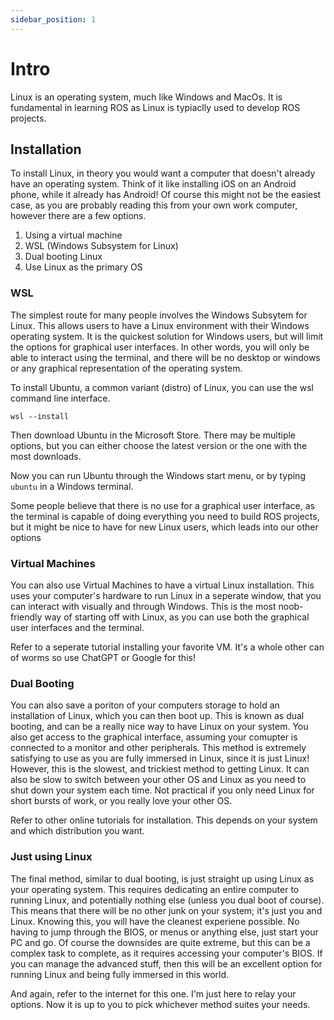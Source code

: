 ```yaml
---
sidebar_position: 1
---
```


# Intro

Linux is an operating system, much like Windows and MacOs. It is fundamental in learning ROS as Linux is typiaclly used to develop ROS projects. 

## Installation

To install Linux, in theory you would want a computer that doesn't already have an operating system. Think of it like installing iOS on an Android phone, while it already has Android! Of course this might not be the easiest case, as you are probably reading this from your own work computer, however there are a few options.

1. Using a virtual machine
2. WSL (Windows Subsystem for Linux)
3. Dual booting Linux
4. Use Linux as the primary OS

### WSL

The simplest route for many people involves the Windows Subsytem for Linux. This allows users to have a Linux environment with their Windows operating system. It is the quickest solution for Windows users, but will limit the options for graphical user interfaces. In other words, you will only be able to interact using the terminal, and there will be no desktop or windows or any graphical representation of the operating system. 

To install Ubuntu, a common variant (distro) of Linux, you can use the wsl command line interface. 

```
wsl --install
```

Then download Ubuntu in the Microsoft Store. There may be multiple options, but you can either choose the latest version or the one with the most downloads. 

Now you can run Ubuntu through the Windows start menu, or by typing `ubuntu` in a Windows terminal. 

Some people believe that there is no use for a graphical user interface, as the terminal is capable of doing everything you need to build ROS projects, but it might be nice to have for new Linux users, which leads into our other options

### Virtual Machines

You can also use Virtual Machines to have a virtual Linux installation. This uses your computer's hardware to run Linux in a seperate window, that you can interact with visually and through Windows. This is the most noob-friendly way of starting off with Linux, as you can use both the graphical user interfaces and the terminal. 

Refer to a seperate tutorial installing your favorite VM. It's a whole other can of worms so use ChatGPT or Google for this!

### Dual Booting

You can also save a poriton of your computers storage to hold an installation of Linux, which you can then boot up. This is known as dual booting, and can be a really nice way to have Linux on your system. You also get access to the graphical interface, assuming your comupter is connected to a monitor and other peripherals. This method is extremely satisfying to use as you are fully immersed in Linux, since it is just Linux! However, this is the slowest, and trickiest method to getting Linux. It can also be slow to switch between your other OS and Linux as you need to shut down your system each time. Not practical if you only need Linux for short bursts of work, or you really love your other OS. 

Refer to other online tutorials for installation. This depends on your system and which distribution you want. 

### Just using Linux

The final method, similar to dual booting, is just straight up using Linux as your operating system. This requires dedicating an entire computer to running Linux, and potentially nothing else (unless you dual boot of course). This means that there will be no other junk on your system; it's just you and Linux. Knowing this, you will have the cleanest experiene possible. No having to jump through the BIOS, or menus or anything else, just start your PC and go. Of course the downsides are quite extreme, but this can be a complex task to complete, as it requires accessing your computer's BIOS. If you can manage the advanced stuff, then this will be an excellent option for running Linux and being fully immersed in this world. 

And again, refer to the internet for this one. I'm just here to relay your options. Now it is up to you to pick whichever method suites your needs. 